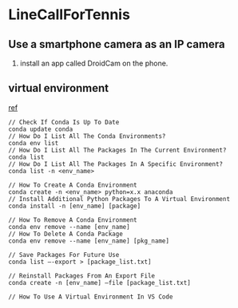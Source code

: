 # LineCallForTennis

## Use a smartphone camera as an IP camera
1. install an app called DroidCam on the phone.

## virtual environment
[ref](https://docs.kanaries.net/topics/Python/conda-remove-environment)
```
// Check If Conda Is Up To Date
conda update conda
// How Do I List All The Conda Environments?
conda env list
// How Do I List All The Packages In The Current Environment?
conda list
// How Do I List All The Packages In A Specific Environment?
conda list -n <env_name>

// How To Create A Conda Environment
conda create -n <env_name> python=x.x anaconda
// Install Additional Python Packages To A Virtual Environment
conda install -n [env_name] [package]

// How To Remove A Conda Environment
conda env remove --name [env_name]
// How To Delete A Conda Package
conda env remove --name [env_name] [pkg_name]

// Save Packages For Future Use
conda list –-export > [package_list.txt]

// Reinstall Packages From An Export File
conda create -n [env_name] –file [package_list.txt]
```

```
// How To Use A Virtual Environment In VS Code
